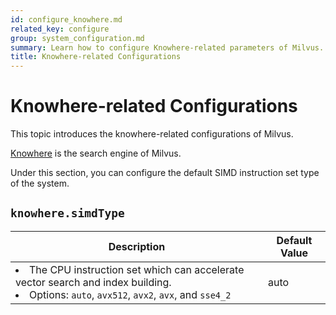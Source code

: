```yaml
---
id: configure_knowhere.md
related_key: configure
group: system_configuration.md
summary: Learn how to configure Knowhere-related parameters of Milvus.
title: Knowhere-related Configurations
---
```


# Knowhere-related Configurations

This topic introduces the knowhere-related configurations of Milvus.

[Knowhere](https://github.com/milvus-io/milvus/blob/master/docs/design_docs/knowhere_design.md) is the search engine of Milvus.

Under this section, you can configure the default SIMD instruction set type of the system.

## `knowhere.simdType`

<table id="knowhere.simdType">
  <thead>
    <tr>
      <th class="width80">Description</th>
      <th class="width20">Default Value</th> 
    </tr>
  </thead>
  <tbody>
    <tr>
      <td>
        <li>The CPU instruction set which can accelerate vector search and index building.</li>
        <li>Options: <code>auto</code>, <code>avx512</code>, <code>avx2</code>, <code>avx</code>, and <code>sse4_2</code></li>
      </td>
      <td>auto</td>
    </tr>
  </tbody>
</table>

